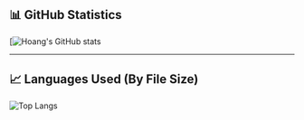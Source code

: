 ## 📊 GitHub Statistics

[![Hoang's GitHub stats](https://github-readme-stats.vercel.app/api?username=HoangNguyen0309&show_icons=true&include_all_commits=true&count_private=true&theme=radical&hide_rank=true)

---
 
## 📈 Languages Used (By File Size)
![Top Langs](https://github-readme-stats.vercel.app/api/top-langs/?username=HoangNguyen0309&layout=compact&langs_count=10&theme=radical)

